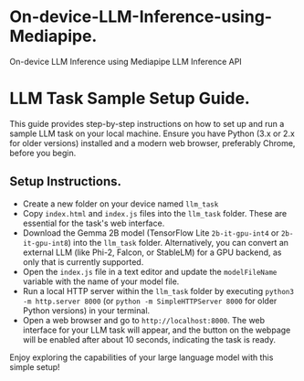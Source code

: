 # On-device-LLM-Inference-using-Mediapipe.
On-device LLM Inference using Mediapipe LLM Inference API

# LLM Task Sample Setup Guide.

This guide provides step-by-step instructions on how to set up and run a sample LLM task on your local machine. Ensure you have Python (3.x or 2.x  for older versions) installed and a modern web browser, preferably Chrome, before you begin.

## Setup Instructions.

- Create a new folder on your device named `llm_task`
- Copy `index.html` and `index.js` files into the `llm_task` folder. These are essential for the task's web interface.
- Download the Gemma 2B model (TensorFlow Lite `2b-it-gpu-int4` or `2b-it-gpu-int8`) into the `llm_task` folder. Alternatively, you can convert an external LLM (like Phi-2, Falcon, or StableLM) for a GPU backend, as only that is currently supported.
- Open the `index.js` file in a text editor and update the `modelFileName` variable with the name of your model file.
- Run a local HTTP server within the `llm_task` folder by executing `python3 -m http.server 8000` (or `python -m SimpleHTTPServer 8000` for older Python versions) in your terminal.
- Open a web browser and go to `http://localhost:8000`. The web interface for your LLM task will appear, and the button on the webpage will be enabled after about 10 seconds, indicating the task is ready.

Enjoy exploring the capabilities of your large language model with this simple setup!


